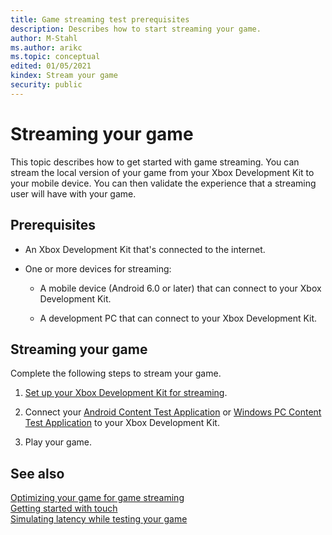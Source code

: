 ```yaml
---
title: Game streaming test prerequisites
description: Describes how to start streaming your game.
author: M-Stahl
ms.author: arikc
ms.topic: conceptual
edited: 01/05/2021
kindex: Stream your game
security: public
---
```


# Streaming your game

This topic describes how to get started with game streaming. You can stream the local version of your game from your Xbox Development Kit to your mobile device.  You can then validate the experience that a streaming user will have with your game.

## Prerequisites

* An Xbox Development Kit that's connected to the internet.

* One or more devices for streaming:

    * A mobile device (Android 6.0 or later) that can connect to your Xbox Development Kit.

    * A development   PC that can connect to your Xbox Development Kit.

## Streaming your game

Complete the following steps to stream your game.

1. [Set up your Xbox Development Kit for streaming](game-streaming-setup-xbox-developer-kit.md).

2. Connect your [Android Content Test Application](game-streaming-android-content-test-application.md) or [Windows PC Content Test Application](game-streaming-windows-pc-content-test-application.md) to your Xbox Development Kit.

3. Play your game.

## See also

[Optimizing  your game for game streaming](game-streaming-optimizing-your-game.md)  
[Getting started with touch](game-streaming-getting-started-with-touch.md)  
[Simulating latency while testing your game](game-streaming-simulate-latency-while-testing.md)  